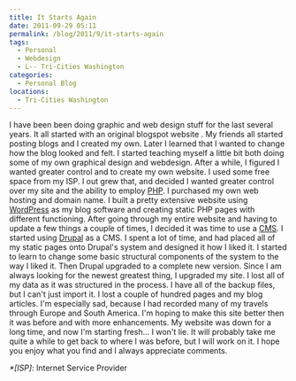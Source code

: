 ```yaml
---
title: It Starts Again
date: 2011-09-29 05:11
permalink: /blog/2011/9/it-starts-again
tags:
  - Personal
  - Webdesign
  - L-- Tri-Cities Washington
categories:
  - Personal Blog
locations: 
  - Tri-Cities Washington
---
```


I have been been doing graphic and web design stuff for the last several years. It all started with an original blogspot website . My friends all started posting blogs and I created my own. Later I learned that I wanted to change how the blog looked and felt. I started teaching myself a little bit both doing some of my own graphical design and webdesign. After a while, I figured I wanted greater control and to create my own website. I used some free space from my ISP. I out grew that, and decided I wanted greater control over my site and the ability to employ [PHP][1]. I purchased my own web hosting and domain name. I built a pretty extensive website using [WordPress][2] as my blog software and creating static PHP pages with different functioning. After going through my entire website and having to update a few things a couple of times, I decided it was time to use a [CMS][3]. I started using [Drupal][4] as a CMS. I spent a lot of time, and had placed all of my static pages onto Drupal's system and designed it how I liked it. I started to learn to change some basic structural components of the system to the way I liked it. Then Drupal upgraded to a complete new version. Since I am always looking for the newest greatest thing, I upgraded my site. I lost all of my data as it was structured in the process. I have all of the backup files, but I can't just import it. I lost a couple of hundred pages and my blog articles. I'm especially sad, because I had recorded many of my travels through Europe and South America. I'm hoping to make this site better then it was before and with more enhancements. My website was down for a long time, and now I'm starting fresh... I won't lie. It will probably take me quite a while to get back to where I was before, but I will work on it. I hope you enjoy what you find and I always appreciate comments.

   [1]: http://www.php.net/
   [2]: http://wordpress.org/
   [3]: http://en.wikipedia.org/wiki/Content_Management_System
   [4]: http://drupal.org/


_*[ISP]_: Internet Service Provider

